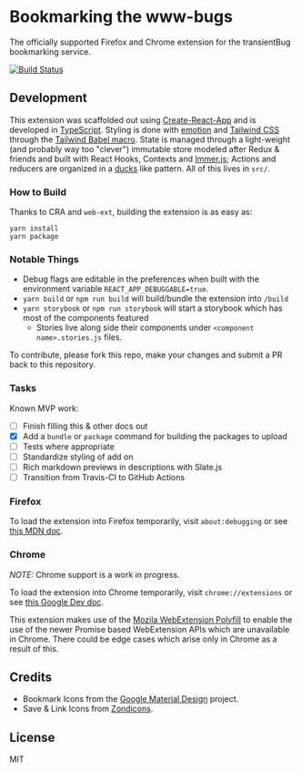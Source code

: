 # Bookmarking the www-bugs

The officially supported Firefox and Chrome extension for the transientBug
bookmarking service.

[![Build Status](https://travis-ci.org/transientBug/browser-extension.svg?branch=master)](https://travis-ci.org/transientBug/browser-extension)

## Development

This extension was scaffolded out using [Create-React-App](https://create-react-app.dev/) and is developed in [TypeScript](https://www.typescriptlang.org/). Styling is done with [emotion](https://emotion.sh/docs/introduction) and [Tailwind CSS](https://tailwindcss.com/) through the [Tailwind Babel macro](https://github.com/bradlc/babel-plugin-tailwind-components). State is managed through a light-weight (and probably way too "clever") immutable store modeled after Redux & friends and built with React Hooks, Contexts and [Immer.js](https://github.com/immerjs/immer); Actions and reducers are organized in a [ducks](https://www.freecodecamp.org/news/scaling-your-redux-app-with-ducks-6115955638be/) like pattern. All of this lives in `src/`.

### How to Build

Thanks to CRA and `web-ext`, building the extension is as easy as:

```shell
yarn install
yarn package
```

### Notable Things

- Debug flags are editable in the preferences when built with the environment variable `REACT_APP_DEBUGGABLE=true`.
- `yarn build` or `npm run build` will build/bundle the extension into `/build`
- `yarn storybook` or `npm run storybook` will start a storybook which has most of the components featured
  - Stories live along side their components under `<component name>.stories.js` files.

To contribute, please fork this repo, make your changes and submit a PR back to this repository.

### Tasks

Known MVP work:

- [ ] Finish filling this & other docs out
- [x] Add a `bundle` or `package` command for building the packages to upload
- [ ] Tests where appropriate
- [ ] Standardize styling of add on
- [ ] Rich markdown previews in descriptions with Slate.js
- [ ] Transition from Travis-CI to GitHub Actions

### Firefox

To load the extension into Firefox temporarily, visit `about:debugging` or see [this MDN doc](https://developer.mozilla.org/en-US/Add-ons/WebExtensions/Temporary_Installation_in_Firefox).

### Chrome

_NOTE:_ Chrome support is a work in progress.

To load the extension into Chrome temporarily, visit `chrome://extensions` or see [this Google Dev doc](https://developer.chrome.com/extensions).

This extension makes use of the [Mozila WebExtension Polyfill](https://github.com/mozilla/webextension-polyfill) to enable the use of the newer Promise based WebExtension APIs which are unavailable in Chrome. There could be edge cases which arise only in Chrome as a result of this.

## Credits

- Bookmark Icons from the [Google Material Design](https://material.io/icons/) project.
- Save & Link Icons from [Zondicons](http://www.zondicons.com/).

## License

MIT
